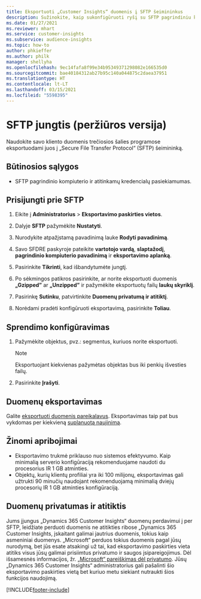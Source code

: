 ```yaml
---
title: Eksportuoti „Customer Insights“ duomenis į SFTP šeimininkus
description: Sužinokite, kaip sukonfigūruoti ryšį su SFTP pagrindiniu kompiuteriu.
ms.date: 01/27/2021
ms.reviewer: mhart
ms.service: customer-insights
ms.subservice: audience-insights
ms.topic: how-to
author: phkieffer
ms.author: philk
manager: shellyha
ms.openlocfilehash: 9ec14fafa8f99e34b95349371298082e166535d0
ms.sourcegitcommit: bae40184312ab27b95c140a044875c2daea37951
ms.translationtype: HT
ms.contentlocale: lt-LT
ms.lasthandoff: 03/15/2021
ms.locfileid: "5598395"
---
```

# <a name="connector-for-sftp-preview"></a>SFTP jungtis (peržiūros versija)

Naudokite savo kliento duomenis trečiosios šalies programose eksportuodami juos į „Secure File Transfer Protocol“ (SFTP) šeimininką.

## <a name="prerequisites"></a>Būtinosios sąlygos

- SFTP pagrindinio kompiuterio ir atitinkamų kredencialų pasiekiamumas.

## <a name="connect-to-sftp"></a>Prisijungti prie SFTP

1. Eikite į **Administratorius** > **Eksportavimo paskirties vietos**.

1. Dalyje **SFTP** pažymėkite **Nustatyti**.

1. Nurodykite atpažįstamą pavadinimą lauke **Rodyti pavadinimą**.

1. Savo SFDRE paskyroje pateikite **vartotojo vardą**, **slaptažodį**, **pagrindinio kompiuterio pavadinimą** ir **eksportavimo aplanką**.

1. Pasirinkite **Tikrinti**, kad išbandytumėte jungtį.

1. Po sėkmingos patikros pasirinkite, ar norite eksportuoti duomenis **„Gzipped”** ar **„Unzipped”** ir pažymėkite eksportuotų failų **laukų skyriklį**.

1. Pasirinkę **Sutinku**, patvirtinkite **Duomenų privatumą ir atitiktį**.

1. Norėdami pradėti konfigūruoti eksportavimą, pasirinkite **Toliau**.

## <a name="configure-the-export"></a>Sprendimo konfigūravimas

1. Pažymėkite objektus, pvz.: segmentus, kuriuos norite eksportuoti.

   > [!NOTE]
   > Eksportuojant kiekvienas pažymėtas objektas bus iki penkių išvesties failų. 

1. Pasirinkite **Įrašyti**.

## <a name="export-the-data"></a>Duomenų eksportavimas

Galite [eksportuoti duomenis pareikalavus](export-destinations.md). Eksportavimas taip pat bus vykdomas per kiekvieną [suplanuotą naujinimą](system.md#schedule-tab).

## <a name="known-limitations"></a>Žinomi apribojimai

- Eksportavimo trukmė priklauso nuo sistemos efektyvumo. Kaip minimalią serverio konfigūraciją rekomenduojame naudoti du procesorius IR 1 GB atminties. 
- Objektų, kurių klientų profiliai yra iki 100 milijonų, eksportavimas gali užtrukti 90 minučių naudojant rekomenduojamą minimalią dviejų procesorių IR 1 GB atminties konfigūraciją. 

## <a name="data-privacy-and-compliance"></a>Duomenų privatumas ir atitiktis

Jums įjungus „Dynamics 365 Customer Insights“ duomenų perdavimui į per SFTP, leidžiate perduoti duomenis ne atitikties ribose „Dynamics 365 Customer Insights, įskaitant galimai jautrius duomenis, tokius kaip asmeniniai duomenys. „Microsoft“ perduos tokius duomenis pagal jūsų nurodymą, bet jūs esate atsakingi už tai, kad eksportavimo paskirties vieta atitiks visus jūsų galimai prisiimtus privatumo ir saugos įsipareigojimus. Dėl išsamesnės informacijos, žr. [„Microsoft“ pareiškimas dėl privatumo](https://go.microsoft.com/fwlink/?linkid=396732).
Jūsų „Dynamics 365 Customer Insights“ administratorius gali pašalinti šio eksportavimo paskirties vietą bet kuriuo metu siekiant nutraukti šios funkcijos naudojimą.


[!INCLUDE[footer-include](../includes/footer-banner.md)]